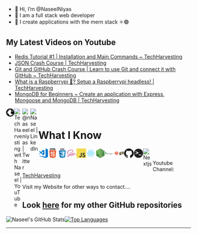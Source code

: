 - 👋 Hi, I’m @NaseelNiyas 
- 🏫 I am a full stack web developer 
- 🍃 I create applications with the mern stack ⚛️🟢



## My Latest Videos on Youtube
<!-- YOUTUBE:START -->
- [Redis Tutorial #1 | Installation and Main Commands ~ TechHarvesting](https://www.youtube.com/watch?v=FKLC58YJU0U)
- [JSON Crash Course | TechHarvesting](https://www.youtube.com/watch?v=d8w6qpShqiM)
- [Git and GitHub Crash Course | Learn to use Git and connect it with GitHub ~ TechHarvesting](https://www.youtube.com/watch?v=Vorw9lsHNjs)
- [What is a Raspberrypi 🍓? Setup a Raspberrypi headless! | TechHarvesting](https://www.youtube.com/watch?v=IFPoYtSqD4E)
- [MongoDB for Beginners ~ Create an application with Express, Mongoose and MongoDB | TechHarvesting](https://www.youtube.com/watch?v=iM4HYMUWfPY)
<!-- YOUTUBE:END -->




[<img align="left" alt="techharvesting.in" width="22px" src="https://raw.githubusercontent.com/iconic/open-iconic/master/svg/globe.svg" />][website]
[<img align="left" alt="Tech Harvesting with Naseel | YouTube" width="22px" src="https://cdn.jsdelivr.net/npm/simple-icons@v3/icons/youtube.svg" />][youtube]
[<img align="left" alt="@naseelniyas | Twitter" width="22px" src="https://cdn.jsdelivr.net/npm/simple-icons@v3/icons/twitter.svg" />][twitter]
[<img align="left" alt="Naseel | LinkedIn" width="22px" src="https://cdn.jsdelivr.net/npm/simple-icons@v3/icons/linkedin.svg" />][linkedin]

<br />

# What I Know

<img align="left" alt="Visual Studio Code" width="26px" src="https://raw.githubusercontent.com/github/explore/80688e429a7d4ef2fca1e82350fe8e3517d3494d/topics/visual-studio-code/visual-studio-code.png" />
<img align="left" alt="HTML5" width="26px" src="https://raw.githubusercontent.com/github/explore/80688e429a7d4ef2fca1e82350fe8e3517d3494d/topics/html/html.png" />
<img align="left" alt="CSS3" width="26px" src="https://raw.githubusercontent.com/github/explore/80688e429a7d4ef2fca1e82350fe8e3517d3494d/topics/css/css.png" />
<img align="left" alt="Sass" width="26px" src="https://raw.githubusercontent.com/github/explore/80688e429a7d4ef2fca1e82350fe8e3517d3494d/topics/sass/sass.png" />
<img align="left" alt="JavaScript" width="26px" src="https://raw.githubusercontent.com/github/explore/80688e429a7d4ef2fca1e82350fe8e3517d3494d/topics/javascript/javascript.png" />
<img align="left" alt="React" width="26px" src="https://raw.githubusercontent.com/github/explore/80688e429a7d4ef2fca1e82350fe8e3517d3494d/topics/react/react.png" />
<img align="left" alt="Node.js" width="26px" src="https://raw.githubusercontent.com/github/explore/80688e429a7d4ef2fca1e82350fe8e3517d3494d/topics/nodejs/nodejs.png" />
<img align="left" alt="MongoDB" width="26px" src="https://raw.githubusercontent.com/github/explore/80688e429a7d4ef2fca1e82350fe8e3517d3494d/topics/mongodb/mongodb.png" />
<img align="left" alt="Git" width="26px" src="https://raw.githubusercontent.com/github/explore/80688e429a7d4ef2fca1e82350fe8e3517d3494d/topics/git/git.png" />
<img align="left" alt="GitHub" width="26px" src="https://raw.githubusercontent.com/github/explore/78df643247d429f6cc873026c0622819ad797942/topics/github/github.png" />
<img align="left" alt="Terminal" width="26px" src="https://raw.githubusercontent.com/github/explore/80688e429a7d4ef2fca1e82350fe8e3517d3494d/topics/terminal/terminal.png" />
<img align="left" alt="Nextjs" width="26px" src="https://www.asapdevelopers.com/wp-content/uploads/2019/04/next_js.png" />



<br>

Youtube Channel: [TechHarvesting](https://www.youtube.com/channel/UCvyU5jrYhkYnybK6D1t5UHQ)

Visit my Website for other ways to contact....

Look [here](http://github.com/techharvesting) for my other GitHub repositories
---
  <img align="left" alt="Naseel's GitHub Stats" src="https://github-readme-stats.vercel.app/api?username=naseelniyas&show_icons=true&hide_border=true&theme=nightowl" />

[![Top Languages](https://github-readme-stats.vercel.app/api/top-langs/?username=naseelniyas&layout=compact&theme=nightowl)](https://github.com/naseelniyas/github-readme-stats)

---

[website]: https://techharvesting.in
[twitter]: https://twitter.com/naseelniyas
[youtube]: https://youtube.com/TechHarvestingWithNaseel
[linkedin]: https://www.linkedin.com/in/naseelniyas
